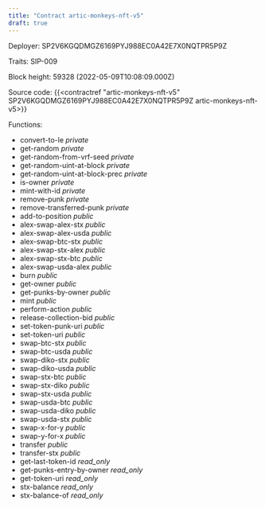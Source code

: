```yaml
---
title: "Contract artic-monkeys-nft-v5"
draft: true
---
```

Deployer: SP2V6KGQDMGZ6169PYJ988EC0A42E7X0NQTPR5P9Z

Traits:
SIP-009 



Block height: 59328 (2022-05-09T10:08:09.000Z)

Source code: {{<contractref "artic-monkeys-nft-v5" SP2V6KGQDMGZ6169PYJ988EC0A42E7X0NQTPR5P9Z artic-monkeys-nft-v5>}}

Functions:

* convert-to-le _private_
* get-random _private_
* get-random-from-vrf-seed _private_
* get-random-uint-at-block _private_
* get-random-uint-at-block-prec _private_
* is-owner _private_
* mint-with-id _private_
* remove-punk _private_
* remove-transferred-punk _private_
* add-to-position _public_
* alex-swap-alex-stx _public_
* alex-swap-alex-usda _public_
* alex-swap-btc-stx _public_
* alex-swap-stx-alex _public_
* alex-swap-stx-btc _public_
* alex-swap-usda-alex _public_
* burn _public_
* get-owner _public_
* get-punks-by-owner _public_
* mint _public_
* perform-action _public_
* release-collection-bid _public_
* set-token-punk-uri _public_
* set-token-uri _public_
* swap-btc-stx _public_
* swap-btc-usda _public_
* swap-diko-stx _public_
* swap-diko-usda _public_
* swap-stx-btc _public_
* swap-stx-diko _public_
* swap-stx-usda _public_
* swap-usda-btc _public_
* swap-usda-diko _public_
* swap-usda-stx _public_
* swap-x-for-y _public_
* swap-y-for-x _public_
* transfer _public_
* transfer-stx _public_
* get-last-token-id _read_only_
* get-punks-entry-by-owner _read_only_
* get-token-uri _read_only_
* stx-balance _read_only_
* stx-balance-of _read_only_
